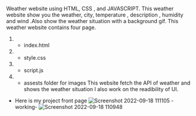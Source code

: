 Weather website using HTML, CSS , and JAVASCRIPT.
This weather website show you the weather, city, temperature , description , humidity and wind .Also show the weather situation with a background gif.
This weather website contains four page.
1) - index.html
2) - style.css
3) - script.js
4) - assests folder for images 
This website fetch the API of weather and shows the weather situation
I also work on the readibility of UI. 
- Here is my project front page
![Screenshot 2022-09-18 111105](https://user-images.githubusercontent.com/107232134/190887564-5ae09502-0106-4c25-9818-4652cb1995e8.png)
-working-
![Screenshot 2022-09-18 110948](https://user-images.githubusercontent.com/107232134/190887573-abdaee05-7675-4654-a53d-a8210a82a2b6.png)
